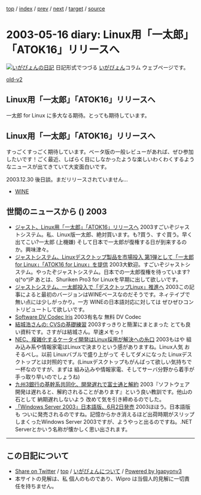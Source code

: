 [top](../index.html) 
 / [index](index.html) 
 / [prev](ig030515.html) 
 / [next](ig030520.html) 
 / [target](http://www.igapyon.jp/igapyon/diary/2003/ig030516.html) 
 / [source](https://github.com/igapyon/diary/blob/master/2003/ig030516.src.md) 

2003-05-16 diary: Linux用「一太郎」「ATOK16」リリースへ
=====================================================================================================
[![いがぴょんの日記](http://www.igapyon.jp/igapyon/diary/images/iga200306s.jpg "いがぴょん")](http://www.igapyon.jp/igapyon/diary/memo/memoigapyon.html) 日記形式でつづる [いがぴょん](http://www.igapyon.jp/igapyon/diary/memo/memoigapyon.html)コラム ウェブページです。

[old-v2](ig030516-orig.html)

## Linux用「一太郎」「ATOK16」リリースへ

一太郎 for Linux に多大なる期待。とっても期待しています。


## Linux用「一太郎」「ATOK16」リリースへ

すっごくすっごく期待しています。ベータ版の一般レビューがあれば、ぜひ参加したいです！ごく最近、しばらく目にしなかったような楽しいわくわくするようなニュースが出てきていて大変面白いです。

2003.12.30 後日談。まだリリースされていません…

* [WINE](http://www.igapyon.jp/igapyon/diary/keyword/wine.html)

## 世間のニュースから () 2003

* [ジャスト、Linux用「一太郎」「ATOK16」リリースへ](http://www.zdnet.co.jp/news/0305/15/njbt_01.html)  2003すごいぞジャストシステム。私、Linux版一太郎、絶対買います。も?買う、すぐ買う。早く出てこい?一太郎 (上機嫌) そして日本で一太郎が復権する日が到来するのか。興味津々。
* [ジャストシステム、Linuxデスクトップ製品を市場投入 第1弾として「一太郎 for Linux」「ATOK16 for Linux」を提供](http://www.justsystem.co.jp/news/2003f/news/j05151.html)  2003大歓迎。すごいぞジャストシステム。やったぞジャストシステム。日本での一太郎復権を待っています? q(^o^)P あとは、Shuriken Pro3 for Linuxを早期に出して欲しいです。
* [ジャストシステム、一太郎投入で「デスクトップLinux」推進へ](http://biztech.nikkeibp.co.jp/wcs/leaf/CID/onair/biztech/gen/247010)  2003この記事によると最初のバージョンはWINEベースなのだそうです。ネィテイブで無い点には少しがっかり。一方 WINEの日本語対応に対しては ぜひぜひコントリビュートして欲しいです。
* [Software DV Codec Iris](http://www.ops.dti.ne.jp/~vsync/software/dviris/dviris.html)  2003有名な 無料 DV Codec
* [結城浩さんの: CVSの基礎練習](http://www.hyuki.com/techinfo/cvsinit.html)  2003すっきりと簡潔にまとまった とても良い資料です。さすがは結城さん。早速メモっ！
* [NEC、複雑化するケータイ開発はLinux採用が解決への糸口](http://biztech.nikkeibp.co.jp/wcs/leaf/CID/onair/biztech/elec/246827)  2003もはや 組み込み系や情報家電はLinuxで決まりという感がありますね。Linux人気 おそるべし。以前 Linuxバブルで盛り上がって そしてダメになった Linuxデスクトップとは対照的です。(Linuxデスクトップもがんばって欲しい気持ちで一杯なのですが、まずは 組み込みや情報家電、そしてサーバ分野から着手が手っ取り早いのでしょうね)
* [九州3銀行の基幹系共同化、開発遅れで富士通と解約](http://www.zdnet.co.jp/news/0305/07/njbt_02.html)  2003『ソフトウェア開発は遅れると、解約されることがあります』という良い教訓です。他山の石として 納期遅れしないよう 改めて気を引き締めるのでした。
* [「Windows Server 2003」日本語版、6月2日発売](http://www.zdnet.co.jp/news/0305/15/njbt_03.html)  2003ほほう。日本語版も ついに発売されるのですね。記憶からかき消えるほど出荷時期がスリップしまくったWindows Server 2003ですが、ようやっと出るのですね。.NET Serverとかいう名称が懐かしく思い出されます。


----------------------------------------------------------------------------------------------------

## この日記について

* [Share on Twitter](https://twitter.com/intent/tweet?hashtags=igapyon%2Cdiary%2C%E3%81%84%E3%81%8C%E3%81%B4%E3%82%87%E3%82%93&text=Linux%E7%94%A8%E3%80%8C%E4%B8%80%E5%A4%AA%E9%83%8E%E3%80%8D%E3%80%8CATOK16%E3%80%8D%E3%83%AA%E3%83%AA%E3%83%BC%E3%82%B9%E3%81%B8&url=http%3A%2F%2Fwww.igapyon.jp%2Figapyon%2Fdiary%2F2003%2Fig030516.html) / [top](../index.html) / [いがぴょんについて](http://www.igapyon.jp/igapyon/diary/memo/memoigapyon.html) / [Powered by Igapyonv3](https://github.com/igapyon/igapyonv3)
* 本サイトの見解は、私 個人のものであり、Wipro は当個人的見解に一切責任を持ちません。 
